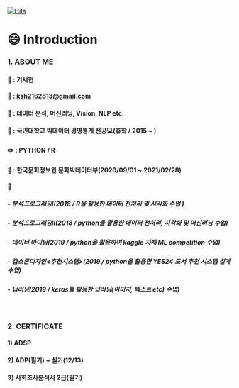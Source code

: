 [![Hits](https://hits.seeyoufarm.com/api/count/incr/badge.svg?url=https%3A%2F%2Fgithub.com%2Fkisehyun&count_bg=%2379C83D&title_bg=%233685D3&icon=&icon_color=%23CD3232&title=hits&edge_flat=false)](https://hits.seeyoufarm.com)

# :smile: Introduction

### 1. ABOUT ME

#### :name_badge: : 기세현

#### :email: : ksh2162813@gmail.com

#### :pushpin: : 데이터 분석, 머신러닝, Vision, NLP etc.

#### :school: : 국민대학교 빅데이터 경영통계 전공:computer:(휴학 / 2015 ~ )

#### :pencil2: : PYTHON / R

#### :office: : 한국문화정보원 문화빅데이터부(2020/09/01 ~ 2021/02/28)

#### :book:
##### - 분석프로그래밍Ⅰ(2018 / R을 활용한 데이터 전처리 및 시각화 수업 )
##### - 분석프로그래밍Ⅱ(2018 / python을 활용한 데이터 전처리, 시각화 및 머신러닝 수업)
##### - 데이터 마이닝(2019 / python을 활용하여 kaggle 자체 ML competition 수업)
##### - 캡스톤디자인<추천시스템>(2019 / python을 활용한 YES24 도서 추천 시스템 설계 수업)
##### - 딥러닝(2019 / keras를 활용한 딥러닝(이미지, 텍스트 etc) 수업)
<br>


### 2. CERTIFICATE<br>
#### 1) ADSP
#### 2) ADP(필기) + 실기(12/13)
#### 3) 사회조사분석사 2급(필기)

<!--
**kisehyun/kisehyun** is a ✨ _special_ ✨ repository because its `README.md` (this file) appears on your GitHub profile.

###
